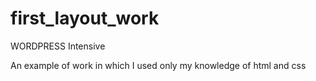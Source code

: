 # first_layout_work
WORDPRESS Intensive


An example of work in which I used only my knowledge of html and css
